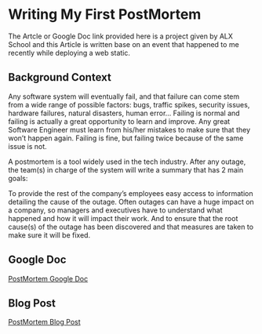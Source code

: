 # Writing My First PostMortem
<p>The Artcle or Google Doc link provided here is a project given by ALX School and this Article is written base on an
event that happened to me recently while deploying a web static.</p>

## Background Context
Any software system will eventually fail, and that failure can come stem from a wide range of possible factors: bugs,
traffic spikes, security issues, hardware failures, natural disasters, human error… Failing is normal and failing is
actually a great opportunity to learn and improve. Any great Software Engineer must learn from his/her mistakes to make
sure that they won’t happen again. Failing is fine, but failing twice because of the same issue is not.

A postmortem is a tool widely used in the tech industry. After any outage, the team(s) in charge of the system will
write a summary that has 2 main goals:

To provide the rest of the company’s employees easy access to information detailing the cause of the outage. Often
outages can have a huge impact on a company, so managers and executives have to understand what happened and how it will
impact their work.
And to ensure that the root cause(s) of the outage has been discovered and that measures are taken to make sure it will
be fixed.

## Google Doc
[PostMortem Google
Doc](https://docs.google.com/document/d/1utl3iqokmxpTU-771st7VChbfLNF8Ie-3ndm7BXCRu4/edit?usp=sharing)

## Blog Post
[PostMortem Blog Post](https://yemidev.medium.com/a-tale-of-two-servers-postmortem-129f43371dde)
